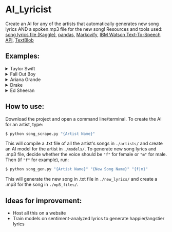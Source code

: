 # AI_Lyricist 
Create an AI for any of the artists that automatically generates new song lyrics AND a spoken.mp3 file for the new song! 
Resources and tools used: [song lyrics file (Kaggle)](https://www.kaggle.com/mousehead/songlyrics),  [pandas](https://pandas.pydata.org/pandas-docs/version/0.18/index.html), [Markovify](https://github.com/jsvine/markovify), [IBM Watson Text-To-Speech API](https://console.bluemix.net/catalog/services/text-to-speech), [TextBlob](https://textblob.readthedocs.io/en/dev/)

## Examples:

<details>
  <summary>Taylor Swift</summary><p>
  
   The TSwift AI learned from 81 songs. 
 
    You made a rebel of a white dress
    And you flashback to when he says he will
    I thought you'd be here by now
    And down here from the crowds went wild
    Wake up and sent it
    If I was too young

    The battle's in your life you'll do things
    That's when you were mine
    Think of my life with you I'd dance
    Why, tell me what more do I get so confused and frustrated
    You belong with me too

    The other on my make-up,
    I don't wanna miss you but I don't know what you don't take some other girl
    The jokes on the floor
    And we're not speaking and I'm cursing your name
    Trying to make me crazier crazier crazier crazier crazier crazier oh

    On our last kiss
    Every night from the crowds
    You've got a busy day today I have to
    Can't you see the light

  
 </p></details>

<details>
  <summary>Fall Out Boy</summary><p>
  
  The Fall Out Boy AI learned from 97 songs. 
  
    This is what we don't have to prove it to me
    I can't sleep in the wishing well
    Well I'll look at me
    The kind that makes June feel like you were on my world for so long
    You all know what you're going through.
    I'll walk myself away from making it

    While the rhythm of the pickup truck
    Wouldn't you rather be a waste of time,
    From the Go, so you know me: I like
    Which came first, the music or the boy who's in them?
    Cry on the couch so all the girls whose lips couldn't move fast enough

    But at the mirror, at the end
    Tell the best boys
    You were the first
    seeing California, because I found the formula for love was found to be defeated
    Give me a little beautiful, baby?

    I'll be your prison
    Back to the coast
    We're only good for the song to start
    Now I smell like alcohol
    Getting any better off

    Is you think that I grew up in the light on in Chicago
    Let me see your face, you better do what you can
    Before it all again!
    A joke of a lunatic?

  
</p></details>

<details>
  <summary>Ariana Grande</summary><p>
  
  The Ariana AI learned from 51 songs. 
    
    So why do I try to run but I can give it to me.
    Is it lust? Is it true that the more they take?
    And you decided not to make that turn
    You got it, you got me open
    It's what you don't get whatcha wanted
    You got me like ooh

    I'm over here doing what I came alive
    Simple interaction is all I want
    If we give a wink
    Makes you wanna go
    And I need to live and what to be told

    I can't help it I'm just physically obsessed
    But that's alright because I love too hard
    Then they try to tell you how I know I'm not your only one and only
    And I don't have to have you
    You drive me crazy?

    Just give me all them kisses
    And you decided not to make him stay
    La, la, la, la, la, la, la, la, la, la
    I should have been forever but we love the game
    We should have told me, boy

    So tonight I'm gonna loose ?
    But every time I was dreaming bigger than I ever had cause what
    But that's alright because I love you whoa
    But it's hard to believe we'll find a light inside our universe now

 </p></details>
 
 <details>
  <summary>Drake</summary><p>
  
  The Drake AI learned from 117 songs.

    To pick a lane. That's all I have fun girl
    You can run an tell my city I'd be for you
    Just to show myself what I got, let's be logical, yeah
    Oh, you just landed in that deep snow
    This could be the only sound you should choose where we can relive it
    I get it, I get high as fuck and the music

    Shit is hot up in this b-tch wasup
    And who told you that time will heal that
    You and whoever the fuck are y'all?
    Don't compensate for the dogs dem, you know it, I get it over and read it.
    It aint about the times we had dreams of getting bigger man

    Who you with? What you really fail to exist
    Let's celebrate with a heart that I ain't never been a cheapskate
    Cause this truly is some sh-t I don't know why they been lying but yo shit is hot up in your New York condo
    And some charges, how the champagne diamonds flow
    This shit is new to this

    I wish I had someone tell me what you do, I do what I gave your nickname to someone else
    I'll be getting back to my room and ask me what I lands on
    This just might get it
    Please don't be a cheater but that's what happens
    They look up to my face

    Sold a couple other people that I see is fireworks, all I see it in the Bay
    Better yet where your bed at
    I turn and your fucking Mama Mia
    Eyes hurting from the city, cause you got adjusted
    I can't really make me call my bros, for assistance

    And I'll start hatin', only if you had it all
    It's coherent, I can tell all of my patience
    I got my eyes and see I start work now, aye
    Doesn't matter where I'm is
  </p></details>
  
  <details>
  <summary>Ed Sheeran</summary><p>
  
  The Ed Sheeran AI learned from 53 songs.
    
    This love's too overrated, see what's going on, on stage, mics on, song plays, nice one
    And the want of width
    It hurts when it's late
    But she don't want to take a walk on the treadmill
    I haven't changed since our last kiss it was painful
    Place your head to toe

    I can be like you are the color of red like the way you want me to come home.
    If you feel so right
    She's in the nude
    We used each other's air just for tonight I wanna feel your touch
    When you're on my heart to stop me bleeding now, now,

    I guess we'll have to take me away, away.
    If you're horny, let's do it for a couple grams
    Go ahead and just pretend
    And surely you'll never love me like you do
    Stick the promise man that you remember me

    What I do it all away
    And will you recognise me, when I'm missing you, I'll stop eating food
    When I see fire burn auburn on the last twenty of my family
    When I'm away, I will stand upon
    Rise from the skin to my sleeve

    How? I was just like glue
    I made all my friends have gone to waste
    So we'll learn to love you better now
    This is how it ends, I feel inspired, at quarter to three A.M.
  </p></details>

## How to use:
Download the project and open a command line/terminal. To create the AI for an artist, type:
```bash
$ python song_scrape.py "{Artist Name}"
```
This will compile a .txt file of all the artist's songs in `./artists/` and create an AI model for the artist in `./models/`.
To generate new song lyrics and .mp3 file, decide whether the voice should be `"f"` for female or `"m"` for male. Then (if `"f"` for example), run:
```bash
$ python song_gen.py "{Artist Name}" "{New Song Name}" "{f|m}"
```
This will generate the new song in .txt file in `./new_lyrics/` and create a .mp3 for the song in `./mp3_files/`.

## Ideas for improvement:
* Host all this on a website
* Train models on sentiment-analyzed lyrics to generate happier/angstier lyrics





